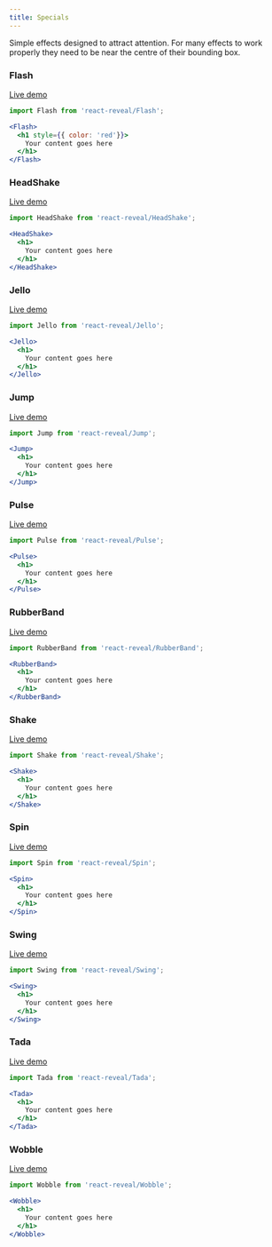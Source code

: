 ```yaml
---
title: Specials
---
```


Simple effects designed to attract attention. For many effects to work properly they need 
to be near the centre of their bounding box. 

### Flash

[Live demo](/examples/specials/flash/)

```jsx
import Flash from 'react-reveal/Flash';

<Flash>
  <h1 style={{ color: 'red'}}>
    Your content goes here
  </h1>
</Flash>
```

### HeadShake

[Live demo](/examples/specials/headshake/)

```jsx
import HeadShake from 'react-reveal/HeadShake';

<HeadShake>
  <h1>
    Your content goes here
  </h1>
</HeadShake>
```

### Jello

[Live demo](/examples/specials/jello/)

```jsx
import Jello from 'react-reveal/Jello';

<Jello>
  <h1>
    Your content goes here
  </h1>
</Jello>
```

### Jump

[Live demo](/examples/specials/jump/)

```jsx
import Jump from 'react-reveal/Jump';

<Jump>
  <h1>
    Your content goes here
  </h1>
</Jump>
```

### Pulse

[Live demo](/examples/specials/pulse/)

```jsx
import Pulse from 'react-reveal/Pulse';

<Pulse>
  <h1>
    Your content goes here
  </h1>
</Pulse>
```

### RubberBand

[Live demo](/examples/specials/rubberband/)

```jsx
import RubberBand from 'react-reveal/RubberBand';

<RubberBand>
  <h1>
    Your content goes here
  </h1>
</RubberBand>
```

### Shake

[Live demo](/examples/specials/shake/)

```jsx
import Shake from 'react-reveal/Shake';

<Shake>
  <h1>
    Your content goes here
  </h1>
</Shake>
```

### Spin

[Live demo](/examples/specials/spin/)

```jsx
import Spin from 'react-reveal/Spin';

<Spin>
  <h1>
    Your content goes here
  </h1>
</Spin>
```

### Swing

[Live demo](/examples/specials/swing/)

```jsx
import Swing from 'react-reveal/Swing';

<Swing>
  <h1>
    Your content goes here
  </h1>
</Swing>
```

### Tada

[Live demo](/examples/specials/tada/)

```jsx
import Tada from 'react-reveal/Tada';

<Tada>
  <h1>
    Your content goes here
  </h1>
</Tada>
```

### Wobble

[Live demo](/examples/specials/wobble/)

```jsx
import Wobble from 'react-reveal/Wobble';

<Wobble>
  <h1>
    Your content goes here
  </h1>
</Wobble>
```

